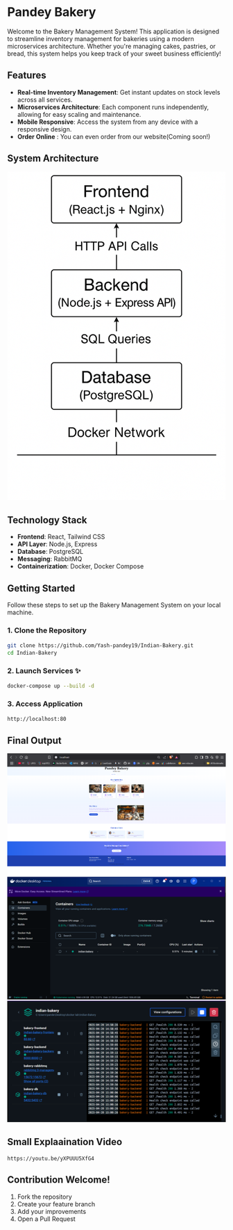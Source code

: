 
# Pandey Bakery

Welcome to the Bakery Management System! This application is designed to streamline inventory management for bakeries using a modern microservices architecture. Whether you're managing cakes, pastries, or bread, this system helps you keep track of your sweet business efficiently!

## Features

- **Real-time Inventory Management**: Get instant updates on stock levels across all services.
- **Microservices Architecture**: Each component runs independently, allowing for easy scaling and maintenance.
- **Mobile Responsive**: Access the system from any device with a responsive design.
- **Order Online** : You can even order from our website(Coming soon!)

## System Architecture
![Output 1](images/sys.png)

## Technology Stack

- **Frontend**: React, Tailwind CSS
- **API Layer**: Node.js, Express
- **Database**: PostgreSQL
- **Messaging**: RabbitMQ
- **Containerization**: Docker, Docker Compose

## Getting Started

Follow these steps to set up the Bakery Management System on your local machine.

### 1. Clone the Repository

```bash
git clone https://github.com/Yash-pandey19/Indian-Bakery.git
cd Indian-Bakery
```
### 2. **Launch Services** ✨
```bash
docker-compose up --build -d
```

### 3. **Access Application** 
```
http://localhost:80
```



## Final Output 

![Output 1](images/home.png)
![Output 2](images/docker-home.png)
![Output 3](images/bakery-running.png)

## Small Explaaination Video 
```
https://youtu.be/yXPUUU5XfG4

```
## Contribution Welcome!

1. Fork the repository
2. Create your feature branch
3. Add your improvements
4. Open a Pull Request
